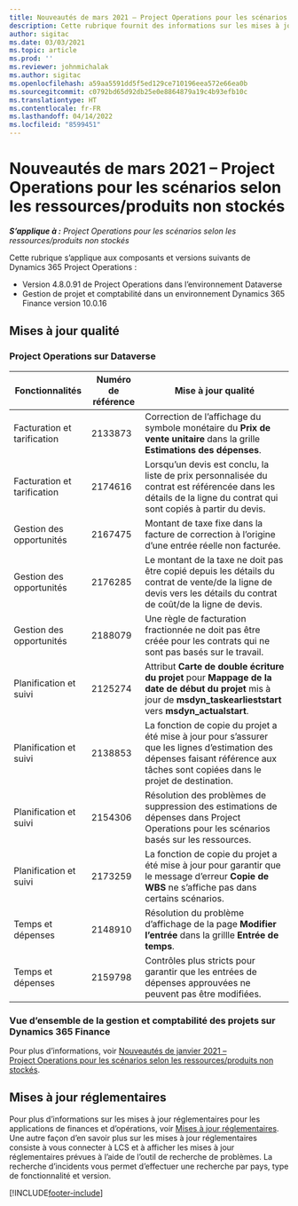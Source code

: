 ```yaml
---
title: Nouveautés de mars 2021 – Project Operations pour les scénarios selon les ressources/produits non stockés
description: Cette rubrique fournit des informations sur les mises à jour qualité disponibles dans la version de mars 2021 de Project Operations pour les scénarios basés sur les ressources/produits non stockés.
author: sigitac
ms.date: 03/03/2021
ms.topic: article
ms.prod: ''
ms.reviewer: johnmichalak
ms.author: sigitac
ms.openlocfilehash: a59aa5591dd5f5ed129ce710196eea572e66ea0b
ms.sourcegitcommit: c0792bd65d92db25e0e8864879a19c4b93efb10c
ms.translationtype: HT
ms.contentlocale: fr-FR
ms.lasthandoff: 04/14/2022
ms.locfileid: "8599451"
---
```

# <a name="whats-new-march-2021---project-operations-for-resourcenon-stocked-based-scenarios"></a>Nouveautés de mars 2021 – Project Operations pour les scénarios selon les ressources/produits non stockés

_**S’applique à :** Project Operations pour les scénarios selon les ressources/produits non stockés_

Cette rubrique s’applique aux composants et versions suivants de Dynamics 365 Project Operations :

- Version 4.8.0.91 de Project Operations dans l’environnement Dataverse 
- Gestion de projet et comptabilité dans un environnement Dynamics 365 Finance version 10.0.16 

## <a name="quality-updates"></a>Mises à jour qualité

### <a name="project-operations-on-dataverse"></a>Project Operations sur Dataverse


| **Fonctionnalités** | **Numéro de référence** | **Mise à jour qualité** |
| --- | --- | --- |
| Facturation et tarification | 2133873 | Correction de l’affichage du symbole monétaire du **Prix de vente unitaire** dans la grille **Estimations des dépenses**. |
| Facturation et tarification | 2174616 | Lorsqu’un devis est conclu, la liste de prix personnalisée du contrat est référencée dans les détails de la ligne du contrat qui sont copiés à partir du devis. |
| Gestion des opportunités | 2167475 | Montant de taxe fixe dans la facture de correction à l’origine d’une entrée réelle non facturée. |
| Gestion des opportunités | 2176285 | Le montant de la taxe ne doit pas être copié depuis les détails du contrat de vente/de la ligne de devis vers les détails du contrat de coût/de la ligne de devis. |
| Gestion des opportunités | 2188079 | Une règle de facturation fractionnée ne doit pas être créée pour les contrats qui ne sont pas basés sur le travail. |
| Planification et suivi | 2125274 | Attribut **Carte de double écriture du projet** pour **Mappage de la date de début du projet** mis à jour de **msdyn\_taskearlieststart** vers **msdyn\_actualstart**. |
| Planification et suivi | 2138853 | La fonction de copie du projet a été mise à jour pour s’assurer que les lignes d’estimation des dépenses faisant référence aux tâches sont copiées dans le projet de destination. |
| Planification et suivi | 2154306 | Résolution des problèmes de suppression des estimations de dépenses dans Project Operations pour les scénarios basés sur les ressources. |
| Planification et suivi | 2173259 | La fonction de copie du projet a été mise à jour pour garantir que le message d’erreur **Copie de WBS** ne s’affiche pas dans certains scénarios. |
| Temps et dépenses | 2148910 | Résolution du problème d’affichage de la page **Modifier l’entrée** dans la grillle **Entrée de temps**. |
| Temps et dépenses | 2159798 | Contrôles plus stricts pour garantir que les entrées de dépenses approuvées ne peuvent pas être modifiées. |

### <a name="project-management-and-accounting-on-dynamics-365-finance"></a>Vue d’ensemble de la gestion et comptabilité des projets sur Dynamics 365 Finance

Pour plus d’informations, voir [Nouveautés de janvier 2021 – Project Operations pour les scénarios selon les ressources/produits non stockés](whats-new-jan-2021-resource-based.md).

## <a name="regulatory-updates"></a>Mises à jour réglementaires

Pour plus d’informations sur les mises à jour réglementaires pour les applications de finances et d’opérations, voir [Mises à jour réglementaires](/dynamics365/finance/localizations/regulatory-updates). Une autre façon d’en savoir plus sur les mises à jour réglementaires consiste à vous connecter à LCS et à afficher les mises à jour réglementaires prévues à l’aide de l’outil de recherche de problèmes. La recherche d’incidents vous permet d’effectuer une recherche par pays, type de fonctionnalité et version.


[!INCLUDE[footer-include](../includes/footer-banner.md)]